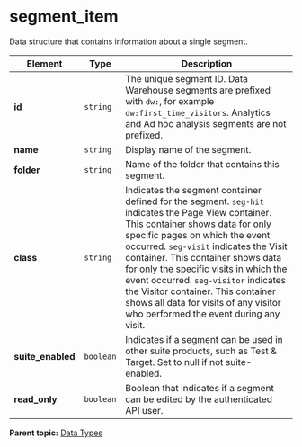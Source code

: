 # segment_item

Data structure that contains information about a single segment.

|Element|Type|Description|
|-------|----|-----------|
|**id** |`string` | The unique segment ID. Data Warehouse segments are prefixed with `dw:`, for example `dw:first_time_visitors`. Analytics and Ad hoc analysis segments are not prefixed.|
|**name** |`string` | Display name of the segment. |
|**folder** |`string` | Name of the folder that contains this segment. |
|**class** |`string` | Indicates the segment container defined for the segment. `seg-hit` indicates the Page View container. This container shows data for only specific pages on which the event occurred. `seg-visit` indicates the Visit container. This container shows data for only the specific visits in which the event occurred. `seg-visitor` indicates the Visitor container. This container shows all data for visits of any visitor who performed the event during any visit. |
|**suite_enabled** |`boolean` | Indicates if a segment can be used in other suite products, such as Test & Target. Set to null if not suite-enabled. |
|**read_only** |`boolean` | Boolean that indicates if a segment can be edited by the authenticated API user. |

**Parent topic:** [Data Types](../data_types/c_datatypes.md)

